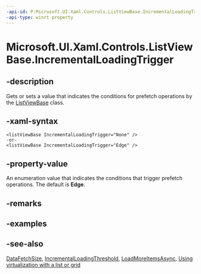 ```yaml
---
-api-id: P:Microsoft.UI.Xaml.Controls.ListViewBase.IncrementalLoadingTrigger
-api-type: winrt property
---
```


<!-- Property syntax
public Windows.UI.Xaml.Controls.IncrementalLoadingTrigger IncrementalLoadingTrigger { get;  set; }
-->

# Microsoft.UI.Xaml.Controls.ListViewBase.IncrementalLoadingTrigger

## -description
Gets or sets a value that indicates the conditions for prefetch operations by the [ListViewBase](listviewbase.md) class.

## -xaml-syntax
```xaml
<listViewBase IncrementalLoadingTrigger="None" />
-or-
<listViewBase IncrementalLoadingTrigger="Edge" />
```


## -property-value
An enumeration value that indicates the conditions that trigger prefetch operations. The default is **Edge**.

## -remarks

## -examples

## -see-also
[DataFetchSize](listviewbase_datafetchsize.md), [IncrementalLoadingThreshold](listviewbase_incrementalloadingthreshold.md), [LoadMoreItemsAsync](listviewbase_loadmoreitemsasync_1264491126.md), [Using virtualization with a list or grid](/previous-versions/windows/apps/hh780657(v=win.10))
